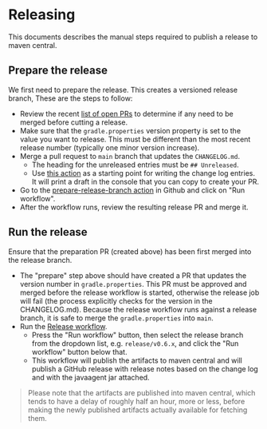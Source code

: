 # Releasing

This documents describes the manual steps required to publish a release to maven central.

## Prepare the release

We first need to prepare the release. This creates a versioned release branch, These are the steps to follow:

- Review the recent [list of open PRs](https://github.com/open-telemetry/opentelemetry-android/pulls)
  to determine if any need to be merged before cutting a release.
- Make sure that the `gradle.properties` version property is set to the value you want to release.
  This must be different than the most recent release number (typically one minor version increase).
- Merge a pull request to `main` branch that updates the `CHANGELOG.md`.
    - The heading for the unreleased entries must be `## Unreleased`.
    - Use [this action](https://github.com/open-telemetry/opentelemetry-android/actions/workflows/draft-change-log-entries.yaml) as a starting point for writing the change log entries. It will print a draft in the console that you can copy to create your PR.
- Go to the
  [prepare-release-branch action](https://github.com/open-telemetry/opentelemetry-android/actions/workflows/prepare-release-branch.yml)
  in Github and click on "Run workflow".
- After the workflow runs, review the resulting release PR and merge it.

## Run the release

Ensure that the preparation PR (created above) has been first merged into the release branch.

- The "prepare" step above should have created a PR that updates the version number in
  `gradle.properties`. This PR must be approved and merged before the release workflow is started, 
  otherwise the release job will fail (the process explicitly checks for the version in the 
  CHANGELOG.md). Because the release workflow runs against a release branch, it is safe to 
  merge the `gradle.properties` into `main`.
- Run the [Release workflow](https://github.com/open-telemetry/opentelemetry-android/actions/workflows/release.yml).
  - Press the "Run workflow" button, then select the release branch from the dropdown list,
    e.g. `release/v0.6.x`, and click the "Run workflow" button below that.
  - This workflow will publish the artifacts to maven central and will publish a GitHub release
    with release notes based on the change log and with the javaagent jar attached.

> Please note that the artifacts are published into maven central, which tends to have a delay of
> roughly half an hour, more or less, before making the newly published artifacts actually available
> for fetching them.
